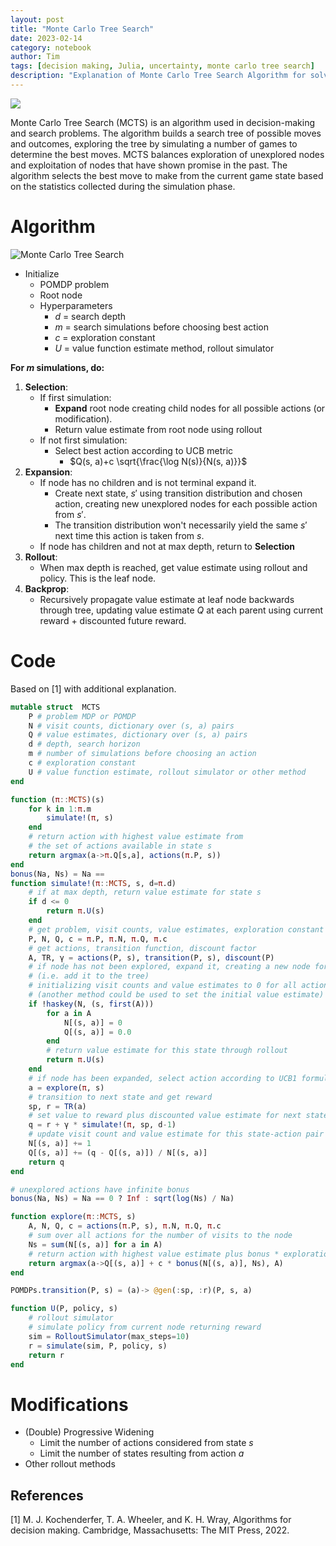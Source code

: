 ```yaml
---
layout: post
title: "Monte Carlo Tree Search"
date: 2023-02-14
category: notebook
author: Tim
tags: [decision making, Julia, uncertainty, monte carlo tree search]
description: "Explanation of Monte Carlo Tree Search Algorithm for solving POMDPs"
---
```


![](/assets/dr_strange_futures.png)

Monte Carlo Tree Search (MCTS) is an algorithm used in decision-making and search problems. The algorithm builds a search tree of possible moves and outcomes, exploring the tree by simulating a number of games to determine the best moves. MCTS balances exploration of unexplored nodes and exploitation of nodes that have shown promise in the past. The algorithm selects the best move to make from the current game state based on the statistics collected during the simulation phase.



# Algorithm

![Monte Carlo Tree Search](/assets/mcts.png)


- Initialize
	- POMDP problem
	- Root node
	- Hyperparameters
		- $d$ = search depth
		- $m$ = search simulations before choosing best action
		- $c$ = exploration constant
		- $U$ = value function estimate method, rollout simulator


**For $m$ simulations, do:**


1. **Selection**:
	- If first simulation: 
		- **Expand** root node creating child nodes for all possible actions (or modification).
		- Return value estimate from root node using rollout
	- If not first simulation:
		- Select best action according to UCB metric
			- $Q(s, a)+c \sqrt{\frac{\log N(s)}{N(s, a)}}$
2. **Expansion**:
	- If node has no children and is not terminal expand it.
		- Create next state, $s'$ using transition distribution and chosen action, creating new unexplored nodes for each possible action from $s'$.
		- The transition distribution won't necessarily yield the same $s'$ next time this action is taken from $s$.
	- If node has children and not at max depth, return to **Selection**
3. **Rollout**:
	- When max depth is reached, get value estimate using rollout and policy. This is the leaf node.
4. **Backprop**:
	- Recursively propagate value estimate at leaf node backwards through tree, updating value estimate $Q$ at each parent using current reward + discounted future reward.

# Code
Based on [1] with additional explanation.
```julia
mutable struct  MCTS
    P # problem MDP or POMDP
    N # visit counts, dictionary over (s, a) pairs
    Q # value estimates, dictionary over (s, a) pairs
    d # depth, search horizon
    m # number of simulations before choosing an action
    c # exploration constant
    U # value function estimate, rollout simulator or other method
end

function (π::MCTS)(s)
    for k in 1:π.m
        simulate!(π, s)
    end
    # return action with highest value estimate from 
    # the set of actions available in state s
    return argmax(a->π.Q[s,a], actions(π.P, s))
end
bonus(Na, Ns) = Na ==
function simulate!(π::MCTS, s, d=π.d)
    # if at max depth, return value estimate for state s
    if d <= 0
        return π.U(s)
    end
    # get problem, visit counts, value estimates, exploration constant
    P, N, Q, c = π.P, π.N, π.Q, π.c
    # get actions, transition function, discount factor
    A, TR, γ = actions(P, s), transition(P, s), discount(P)
    # if node has not been explored, expand it, creating a new node for each action
    # (i.e. add it to the tree)
    # initializing visit counts and value estimates to 0 for all actions
    # (another method could be used to set the initial value estimate)
    if !haskey(N, (s, first(A)))
        for a in A
            N[(s, a)] = 0
            Q[(s, a)] = 0.0
        end
        # return value estimate for this state through rollout
        return π.U(s)
    end
    # if node has been expanded, select action according to UCB1 formula
    a = explore(π, s)
    # transition to next state and get reward
    sp, r = TR(a)
    # set value to reward plus discounted value estimate for next state
    q = r + γ * simulate!(π, sp, d-1)
    # update visit count and value estimate for this state-action pair
    N[(s, a)] += 1
    Q[(s, a)] += (q - Q[(s, a)]) / N[(s, a)]
    return q
end

# unexplored actions have infinite bonus
bonus(Na, Ns) = Na == 0 ? Inf : sqrt(log(Ns) / Na)

function explore(π::MCTS, s)
    A, N, Q, c = actions(π.P, s), π.N, π.Q, π.c
    # sum over all actions for the number of visits to the node
    Ns = sum(N[(s, a)] for a in A)
    # return action with highest value estimate plus bonus * exploration constant
    return argmax(a->Q[(s, a)] + c * bonus(N[(s, a)], Ns), A)
end

POMDPs.transition(P, s) = (a)-> @gen(:sp, :r)(P, s, a)

function U(P, policy, s)
    # rollout simulator
    # simulate policy from current node returning reward
    sim = RolloutSimulator(max_steps=10)
    r = simulate(sim, P, policy, s)
    return r
end
```

# Modifications
- (Double) Progressive Widening
	- Limit the number of actions considered from state $s$
	- Limit the number of states resulting from action $a$
- Other rollout methods



## References

[1] M. J. Kochenderfer, T. A. Wheeler, and K. H. Wray, Algorithms for decision making. Cambridge, Massachusetts: The MIT Press, 2022.

